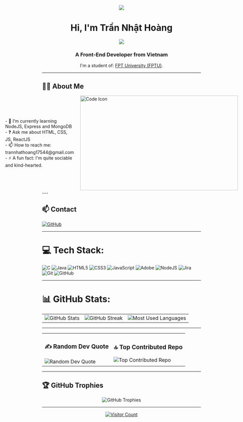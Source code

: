 <p align="center"><img src="https://topdev.vn/blog/wp-content/uploads/2023/02/front-end.png"/></p>
<h1 align="center">Hi, I'm Trần Nhật Hoàng</h1>
<p align="center"><img src="https://img.icons8.com/color/48/000000/vietnam-circular.png"/></p>
<h3 align="center">A Front-End Developer from Vietnam</h3>
<p align="center">I'm a student of: <a href="https://university.fpt.edu.vn/">FPT University (FPTU)</a>.</p>

---
## 👨‍💻 About Me
<div style="display: flex; align-items: center; justify-content: center; text-align: left;">
  <div style="flex: 1; margin-right: 20px;">
    <p>
      - 🌱 I’m currently learning NodeJS, Express and MongoDB<br>
      - ❓ Ask me about HTML, CSS, JS, ReactJS<br>
      - 📫 How to reach me: trannhathoang17544@gmail.com<br>
      - ⚡ A fun fact: I'm quite sociable and kind-hearted.
    </p>
  </div>
  <div style="flex: 0;">
    <img src="https://camo.githubusercontent.com/bfdfada0ba7230c3d2394d6f5dc3120188c8fba87be15946efcc68864b318d89/68747470733a2f2f63646e2e6472696262626c652e636f6d2f75736572732f313031393836342f73637265656e73686f74732f333037393039392f636f64656c6f6f702e676966" alt="Code Icon" style="width:500px;height:300px;"/>
  </div>
</div>
---

## 📫 Contact
<p align="left">
  <a href="https://github.com/HoangTranNhat"><img src="https://img.shields.io/badge/GitHub-HoangTranNhat-181717?style=plastic&logo=github&logoColor=white" alt="GitHub"/></a>
</p>

---

# 💻 Tech Stack:
<p align="left">
  <img src="https://img.shields.io/badge/c-%2300599C.svg?style=plastic&logo=c&logoColor=white" alt="C" />
  <img src="https://img.shields.io/badge/java-%23ED8B00.svg?style=plastic&logo=openjdk&logoColor=white" alt="Java" />
  <img src="https://img.shields.io/badge/html5-%23E34F26.svg?style=plastic&logo=html5&logoColor=white" alt="HTML5" />
  <img src="https://img.shields.io/badge/css3-%231572B6.svg?style=plastic&logo=css3&logoColor=white" alt="CSS3" />
  <img src="https://img.shields.io/badge/javascript-%23323330.svg?style=plastic&logo=javascript&logoColor=%23F7DF1E" alt="JavaScript" />
  <img src="https://img.shields.io/badge/adobe-%23FF0000.svg?style=plastic&logo=adobe&logoColor=white" alt="Adobe" />
  <img src="https://img.shields.io/badge/node.js-6DA55F?style=plastic&logo=node.js&logoColor=white" alt="NodeJS" />
  <img src="https://img.shields.io/badge/jira-%230A0FFF.svg?style=plastic&logo=jira&logoColor=white" alt="Jira" />
  <img src="https://img.shields.io/badge/git-%23F05033.svg?style=plastic&logo=git&logoColor=white" alt="Git" />
  <img src="https://img.shields.io/badge/github-%23121011.svg?style=plastic&logo=github&logoColor=white" alt="GitHub" />
</p>

---

# 📊 GitHub Stats:
<table style="width:100%">
  <tr>
    <td align="center">
      <img src="https://github-readme-stats.vercel.app/api?username=HoangTranNhat&theme=dark&hide_border=false&include_all_commits=false&count_private=false" alt="GitHub Stats" />
    </td>
    <td align="center">
      <img src="https://github-readme-streak-stats.herokuapp.com/?user=HoangTranNhat&theme=dark&hide_border=false" alt="GitHub Streak" />
    </td>
    <td align="center">
      <img src="https://github-readme-stats.vercel.app/api/top-langs/?username=HoangTranNhat&theme=dark&hide_border=false&include_all_commits=false&count_private=false&layout=compact" alt="Most Used Languages" />
    </td>
  </tr>
</table>

---

<table style="width:100%">
  <tr>
    <td>
      <h3 align="left">✍️ Random Dev Quote</h3>
      <img src="https://quotes-github-readme.vercel.app/api?type=vertical&theme=radical" alt="Random Dev Quote" />
    </td>
    <td>
      <h3 align="left">🔝 Top Contributed Repo</h3>
      <img src="https://github-contributor-stats.vercel.app/api?username=HoangTranNhat&limit=5&theme=dark&combine_all_yearly_contributions=true" alt="Top Contributed Repo" />
    </td>
  </tr>
</table>

---

## 🏆 GitHub Trophies
<p align="center">
  <img src="https://github-profile-trophy.vercel.app/?username=HoangTranNhat&theme=radical&no-frame=false&no-bg=true&margin-w=4" alt="GitHub Trophies" />
</p>

---

<p align="center">
  <a href="https://visitcount.itsvg.in">
    <img src="https://visitcount.itsvg.in/api?id=HoangTranNhat&icon=0&color=0" alt="Visitor Count" />
  </a>
</p>
